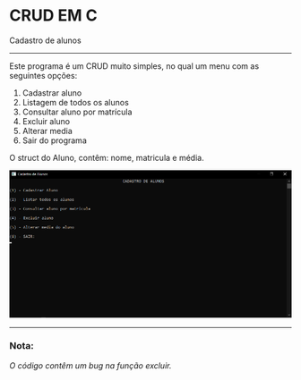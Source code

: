 # CRUD EM C

Cadastro de alunos

------

Este programa é um CRUD muito simples, no qual um menu com as seguintes opções:

1. Cadastrar aluno
2. Listagem de todos os alunos
3. Consultar aluno por matrícula
4. Excluir aluno
5. Alterar media 
6. Sair do programa

O struct do Aluno, contêm: nome, matricula e média.

<img src="/img/image-20220913204613547.png" alt=""/>

------

### Nota:

*O código contêm um bug na função excluir.*
